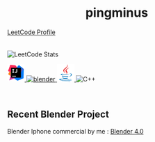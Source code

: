   <h1 align="center">pingminus</h1>

<p align="left">
</p>
<a href="https://leetcode.com/niklaximuenchen">LeetCode Profile</a><br><br><br>
<img src="https://leetcard.jacoblin.cool/niklasximuenchen?theme=dark&font=Lexend&ext=heatmap" alt="LeetCode Stats">


<p align="left"> 
  <a href="https://www.jetbrains.com/idea/" target="_blank" rel="noreferrer"> 
    <img src="https://raw.githubusercontent.com/devicons/devicon/master/icons/intellij/intellij-original.svg" alt="intellij" width="40" height="40"/> 
  </a> 
  <a href="https://www.blender.org/" target="_blank" rel="noreferrer"> 
    <img src="https://download.blender.org/branding/community/blender_community_badge_white.svg" alt="blender" width="40" height="40"/> 
  </a> 
  <a href="https://www.java.com" target="_blank" rel="noreferrer"> 
    <img src="https://raw.githubusercontent.com/devicons/devicon/master/icons/java/java-original.svg" alt="java" width="40" height="40"/> 
  </a> 
  </a> 
  <a/>
  </a> 
    <img src="https://cdn.jsdelivr.net/npm/simple-icons@v8/icons/cplusplus.svg" alt="C++" width="40" height="40">
  </a>


<br> <!-- This creates a line break -->

## Recent Blender Project

Blender Iphone commercial by me : [Blender 4.0 ](https://www.youtube.com/watch?v=ITAh89Abay0)
